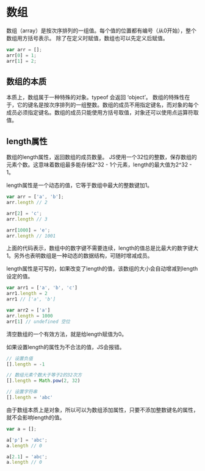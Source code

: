 # 数组
数组（array）是按次序排列的一组值。每个值的位置都有编号（从0开始），整个数组用方括号表示。
除了在定义时赋值，数组也可以先定义后赋值。
```js
var arr = [];
arr[0] = 1;
arr[1] = 2;
```

## 数组的本质
本质上，数组属于一种特殊的对象。typeof 会返回 ‘object’。
数组的特殊性在于，它的键名是按次序排列的一组整数。数组的成员不用指定键名，而对象的每个成员必须指定键名。数组的成员只能使用方括号取值，对象还可以使用点运算符取值。

## length属性
数组的length属性，返回数组的成员数量。
JS使用一个32位的整数，保存数组的元素个数。这意味着数组最多能存储2^32 - 1个元素，length的最大值为2^32 - 1。

length属性是一个动态的值，它等于数组中最大的整数键加1。
```js
var arr = ['a', 'b'];
arr.length // 2

arr[2] = 'c';
arr.length // 3

arr[1000] = 'e';
arr.length // 1001
```
上面的代码表示，数组中的数字键不需要连续，length的值总是比最大的数字键大1。另外也表明数组是一种动态的数据结构，可随时增减成员。

length属性是可写的，如果改变了length的值，该数组的大小会自动增减到length设定的值。
```js
var arr1 = ['a', 'b', 'c']
arr1.length = 2
arr1 // ['a', 'b']

var arr2 = ['a']
arr.length = 1000
arr[1] // undefined 空位
```
清空数组的一个有效方法，就是给length赋值为0。

如果设置length的属性为不合法的值，JS会报错。
```js
// 设置负值
[].length = -1

// 数组元素个数大于等于2的32次方
[].length = Math.pow(2, 32)

// 设置字符串
[].length = 'abc'
```

由于数组本质上是对象，所以可以为数组添加属性，只要不添加整数键名的属性，就不会影响length的值。
```js
var a = [];

a['p'] = 'abc';
a.length // 0

a[2.1] = 'abc';
a.length // 0
```




